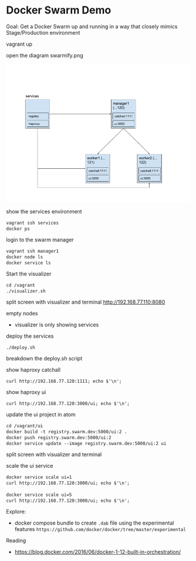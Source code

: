 # Docker Swarm Demo

Goal: Get a Docker Swarm up and running in a way that closely mimics Stage/Production environment

vagrant up

open the diagram swarmify.png

![swarmify nodes](swarmify.png)

show the services environment
```
vagrant ssh services
docker ps
```

login to the swarm manager
```
vagrant ssh manager1
docker node ls
docker service ls
```

Start the visualizer
```
cd /vagrant
./visualizer.sh
```

split screen with visualizer and terminal
http://192.168.77.110:8080

empty nodes
* visualizer is only showing services

deploy the services
```
./deploy.sh
```

breakdown the deploy.sh script

show haproxy catchall
```
curl http://192.168.77.120:1111; echo $'\n';
```

show haproxy ui
```
curl http://192.168.77.120:3000/ui; echo $'\n';
```

update the ui project in atom
```
cd /vagrant/ui
docker build -t registry.swarm.dev:5000/ui:2 .
docker push registry.swarm.dev:5000/ui:2
docker service update --image registry.swarm.dev:5000/ui:2 ui
```

split screen with visualizer and terminal

scale the ui service
```
docker service scale ui=1
curl http://192.168.77.120:3000/ui; echo $'\n';

docker service scale ui=5
curl http://192.168.77.120:3000/ui; echo $'\n';
```

Explore:
* docker compose bundle to create `.dab` file using the experimental features `https://github.com/docker/docker/tree/master/experimental`

Reading
* https://blog.docker.com/2016/06/docker-1-12-built-in-orchestration/
